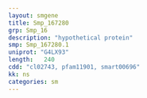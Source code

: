 ```yaml
---
layout: smgene
title: Smp_167280
grp: Smp_16
description: "hypothetical protein"
smp: Smp_167280.1
uniprot: "G4LX93"
length:   240
cdd: "cl02743, pfam11901, smart00696"
kk: ns
categories: sm
---
```

